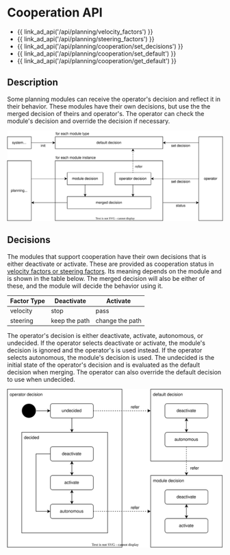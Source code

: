 # Cooperation API

- {{ link_ad_api('/api/planning/velocity_factors') }}
- {{ link_ad_api('/api/planning/steering_factors') }}
- {{ link_ad_api('/api/planning/cooperation/set_decisions') }}
- {{ link_ad_api('/api/planning/cooperation/set_default') }}
- {{ link_ad_api('/api/planning/cooperation/get_default') }}

## Description

Some planning modules can receive the operator's decision and reflect it in their behavior.
These modules have their own decisions, but use the the merged decision of theirs and operator's.
The operator can check the module's decision and override the decision if necessary.

![cooperation-architecture](./docs/cooperation-architecture.drawio.svg)

## Decisions

The modules that support cooperation have their own decisions that is either deactivate or activate.
These are provided as cooperation status in [velocity factors or steering factors](./index.md).
Its meaning depends on the module and is shown in the table below.
The merged decision will also be either of these, and the module will decide the behavior using it.

| Factor Type | Deactivate    | Activate        |
| ----------- | ------------- | --------------- |
| velocity    | stop          | pass            |
| steering    | keep the path | change the path |

The operator's decision is either deactivate, activate, autonomous, or undecided.
If the operator selects deactivate or activate, the module's decision is ignored and the operator's is used instead.
If the operator selects autonomous, the module's decision is used.
The undecided is the initial state of the operator's decision and is evaluated as the default decision when merging.
The operator can also override the default decision to use when undecided.

![cooperation-state](./docs/cooperation-state.drawio.svg)
